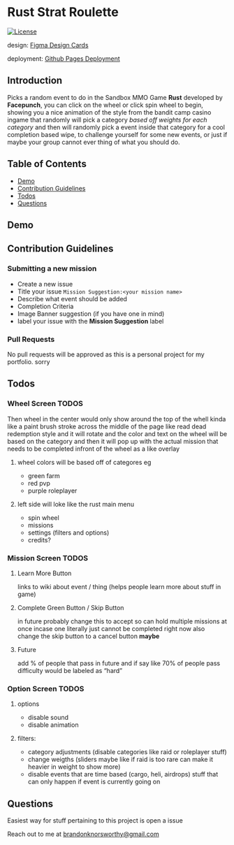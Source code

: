 # Rust Strat Roulette

[![License](https://img.shields.io/badge/License-MIT-blue.svg)](https://opensource.org/licenses/MIT)

design: [Figma Design Cards](https://www.figma.com/file/l73SeO5BDi8eN1KM0nBGjJ/rust-strat-roulette?node-id=0%3A1)

deployment: [Github Pages Deployment](https://brandonnorsworthy.github.io/rust-strat-roulette/)

## Introduction

Picks a random event to do in the Sandbox MMO Game **Rust** developed by **Facepunch**, you can click on the wheel or click spin wheel to begin, showing you a nice animation of the style from the bandit camp casino ingame that randomly will pick a category *based off weights for each category* and then will randomly pick a event inside that category for a cool completion based wipe, to challenge yourself for some new events, or just if maybe your group cannot ever thing of what you should do.

## Table of Contents

 - [Demo](#demo)
 - [Contribution Guidelines](#contribution-guidelines)
 - [Todos](#todos)
 - [Questions](#questions)

## Demo

<!-- ![demo gif here]() -->

## Contribution Guidelines

### Submitting a new mission

+ Create a new issue
+ Title your issue
```Mission Suggestion:<your mission name>```
+ Describe what event should be added
+ Completion Criteria
+ Image Banner suggestion (if you have one in mind)
+ label your issue with the **Mission Suggestion** label

### Pull Requests

No pull requests will be approved as this is a personal project for my portfolio. sorry

## Todos

### Wheel Screen TODOS

Then wheel in the center would only show around the top of the whell kinda like a paint brush stroke across the middle of the page like read dead redemption style and it will rotate and the color and text  on the wheel will be based on the category and then it will pop up with the actual mission that needs to be completed infront of the wheel as a like overlay

1. wheel colors will be based off of categores eg
    + green farm
    + red pvp
    + purple roleplayer

2. left side will loke like the rust main menu
    + spin wheel
    + missions
    + settings (filters and options)
    + credits?

### Mission Screen TODOS

1. Learn More Button

    links to wiki about event / thing (helps people learn more about stuff in game)

2. Complete Green Button / Skip Button

    in future probably change this to accept so can hold multiple missions at once incase one literally just cannot be completed right now
    also change the skip button to a cancel button **maybe**

3. Future

    add % of people that pass in future and if say like 70% of people pass difficulty would be labeled as “hard”

### Option Screen TODOS
1. options
    + disable sound
    + disable animation
    
2. filters:  
    + category adjustments (disable categories like raid or roleplayer stuff)
    + change weigths (sliders maybe like if raid is too rare can make it heavier in weight to show more)
    + disable events that are time based (cargo, heli, airdrops) stuff that can only happen if event is currently going on

## Questions

  Easiest way for stuff pertaining to this project is open a issue  
  
  Reach out to me at [brandonknorsworthy@gmail.com](mailto:brandonknorsworthy@gmail.com)
  